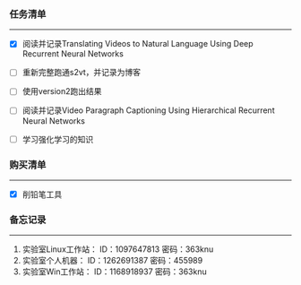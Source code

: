 ### 任务清单

------

- [x] 阅读并记录Translating Videos to Natural Language Using Deep Recurrent Neural Networks
- [ ] 重新完整跑通s2vt，并记录为博客
- [ ] 使用version2跑出结果
- [ ] 阅读并记录Video Paragraph Captioning Using Hierarchical Recurrent Neural Networks
- [ ] 学习强化学习的知识







### 购买清单

------

- [x] 削铅笔工具









### 备忘记录

------

1. 实验室Linux工作站：	ID：1097647813               密码：363knu
2. 实验室个人机器：		ID：1262691387               密码：455989
3. 实验室Win工作站：		ID：1168918937               密码：363knu